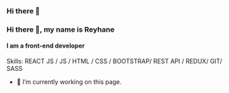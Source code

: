 ### Hi there 👋

### Hi there 👋, my name is Reyhane 
#### I am a front-end developer



Skills:  REACT JS / JS / HTML / CSS / BOOTSTRAP/ REST API / REDUX/ GIT/ SASS

- 🔭 I’m currently working on this page. 






